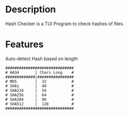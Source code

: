 # Description

Hash Checker is a TUI Program to check hashes of files.

# Features
Auto-detect Hash based on length

```
##############################
# HASH       | Chars Long    #    
#############|################
# MD5        |  32           #
# SHA1       |  40           #
# SHA224     |  56           #
# SHA256     |  64           #
# SHA384     |  96           #
# SHA512     |  128          #
##############################
```
